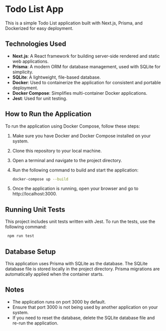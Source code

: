 # Todo List App

This is a simple Todo List application built with Next.js, Prisma, and Dockerized for easy deployment.

## Technologies Used

- **Next.js**: A React framework for building server-side rendered and static web applications.
- **Prisma**: A modern ORM for database management, used with SQLite for simplicity.
- **SQLite**: A lightweight, file-based database.
- **Docker**: Used to containerize the application for consistent and portable deployment.
- **Docker Compose**: Simplifies multi-container Docker applications.
- **Jest**: Used for unit testing.

## How to Run the Application

To run the application using Docker Compose, follow these steps:

1. Make sure you have Docker and Docker Compose installed on your system.
2. Clone this repository to your local machine.
3. Open a terminal and navigate to the project directory.
4. Run the following command to build and start the application:

   ```bash
   docker-compose up --build
   ```

5. Once the application is running, open your browser and go to http://localhost:3000.

## Running Unit Tests

This project includes unit tests written with Jest. To run the tests, use the following command:

```bash
 npm run test
```

## Database Setup

This application uses Prisma with SQLite as the database. The SQLite database file is stored locally in the project directory. Prisma migrations are automatically applied when the container starts.

## Notes

- The application runs on port 3000 by default.
- Ensure that port 3000 is not being used by another application on your system.
- If you need to reset the database, delete the SQLite database file and re-run the application.

